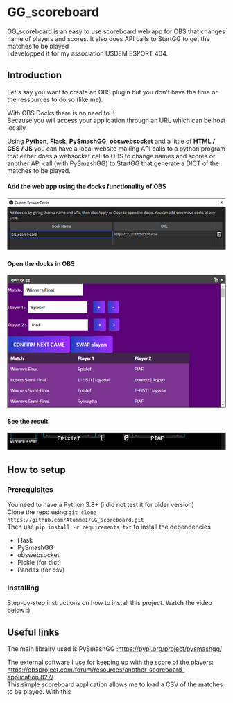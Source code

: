 # GG_scoreboard
GG_scoreboard is an easy to use scoreboard web app for OBS that changes name of players and scores.
It also does API calls to StartGG to get the matches to be played\
I developped it for my association USDEM ESPORT 404.


## Introduction

Let's say you want to create an OBS plugin but you don't have
the time or the ressources to do so (like me).

With OBS Docks there is no need to !!\
Because you will access your application through an URL which can be host locally

Using <b>Python</b>, <b>Flask</b>, <b>PySmashGG</b>, <b>obswebsocket</b> and a little of <b>HTML / CSS / JS</b> you can have a local website 
making API calls to a python program that either does a websocket call to OBS to change names and scores or another API call (with PySmashGG) to 
StartGG that generate a DICT of the matches to be played.
#### Add the web app using the docks functionality of OBS
![Screenshot](image_for_readMe/overview1.png)
#### Open the docks in OBS
![Screenshot](image_for_readMe/overview2.png)
#### See the result
![Screenshot](image_for_readMe/overview3.png)

## How to setup

### Prerequisites
You need to have a Python 3.8+ (i did not test it for older version)\
Clone the repo using ```git clone https://github.com/Atomme1/GG_scoreboard.git``` \
Then use ```pip install -r requirements.txt``` to install the dependencies
- Flask
- PySmashGG
- obswebsocket
- Pickle (for dict)
- Pandas (for csv)


### Installing
Step-by-step instructions on how to install this project.
Watch the video below :)

## Useful links

The main librairy used is PySmashGG :https://pypi.org/project/pysmashgg/

The external software I use for keeping up with the score of the players: 
https://obsproject.com/forum/resources/another-scoreboard-application.827/ \
This simple scoreboard application allows me to load a CSV of the matches to be played.
With this 